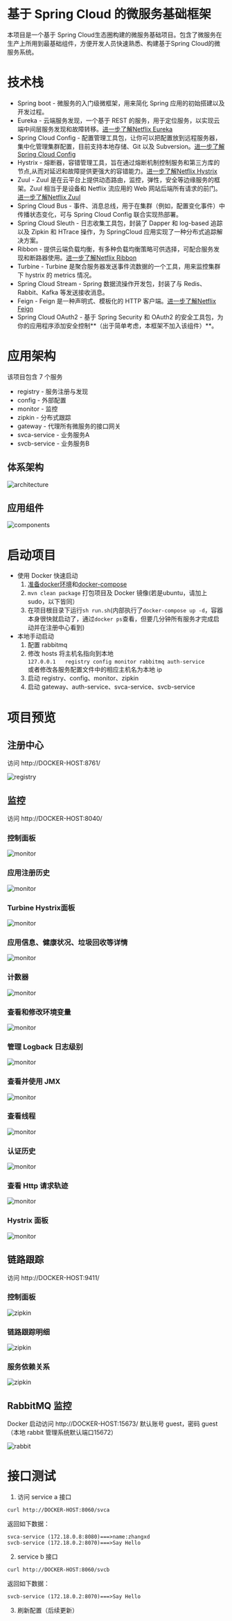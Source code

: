 # 基于 Spring Cloud 的微服务基础框架

本项目是一个基于 Spring Cloud生态圈构建的微服务基础项目。包含了微服务在生产上所用到最基础组件，方便开发人员快速熟悉、构建基于Spring Cloud的微服务系统。

# 技术栈
* Spring boot - 微服务的入门级微框架，用来简化 Spring 应用的初始搭建以及开发过程。
* Eureka - 云端服务发现，一个基于 REST 的服务，用于定位服务，以实现云端中间层服务发现和故障转移。[进一步了解Netflix Eureka](readmore/netflix%20eureka%20basic.md)
* Spring Cloud Config - 配置管理工具包，让你可以把配置放到远程服务器，集中化管理集群配置，目前支持本地存储、Git 以及 Subversion。[进一步了解Spring Cloud Config](readmore/spring%20cloud%20config%20basic.md)
* Hystrix - 熔断器，容错管理工具，旨在通过熔断机制控制服务和第三方库的节点,从而对延迟和故障提供更强大的容错能力。[进一步了解Netflix Hystrix](readmore/netflix%20hystrix%20basic.md)
* Zuul - Zuul 是在云平台上提供动态路由，监控，弹性，安全等边缘服务的框架。Zuul 相当于是设备和 Netflix 流应用的 Web 网站后端所有请求的前门。[进一步了解Netflix Zuul](readmore/netflix%20zuul%20basic.md)
* Spring Cloud Bus - 事件、消息总线，用于在集群（例如，配置变化事件）中传播状态变化，可与 Spring Cloud Config 联合实现热部署。
* Spring Cloud Sleuth - 日志收集工具包，封装了 Dapper 和 log-based 追踪以及 Zipkin 和 HTrace 操作，为 SpringCloud 应用实现了一种分布式追踪解决方案。
* Ribbon - 提供云端负载均衡，有多种负载均衡策略可供选择，可配合服务发现和断路器使用。[进一步了解Netflix Ribbon](readmore/netflix%20ribbon%20basic.md)
* Turbine - Turbine 是聚合服务器发送事件流数据的一个工具，用来监控集群下 hystrix 的 metrics 情况。
* Spring Cloud Stream - Spring 数据流操作开发包，封装了与 Redis、Rabbit、Kafka 等发送接收消息。
* Feign - Feign 是一种声明式、模板化的 HTTP 客户端。[进一步了解Netflix Feign](readmore/netflix%20feign%20basic.md)
* Spring Cloud OAuth2 - 基于 Spring Security 和 OAuth2 的安全工具包，为你的应用程序添加安全控制**（出于简单考虑，本框架不加入该组件）**。

# 应用架构

该项目包含 7 个服务

* registry - 服务注册与发现
* config - 外部配置
* monitor - 监控
* zipkin - 分布式跟踪
* gateway - 代理所有微服务的接口网关
* svca-service - 业务服务A
* svcb-service - 业务服务B

## 体系架构
![architecture](screenshots/architecture.jpg)
## 应用组件
![components](screenshots/components.jpg)

# 启动项目

* 使用 Docker 快速启动
    1. [准备docker环境](readmore/install%20docker.md)和[docker-compose](https://docs.docker.com/compose/install/)
    2. `mvn clean package` 打包项目及 Docker 镜像(若是ubuntu，请加上sudo，以下皆同）
    3. 在项目根目录下运行`sh run.sh`(内部执行了`docker-compose up -d`，容器本身很快就启动了，通过`docker ps`查看，但要几分钟所有服务才完成启动并在注册中心看到)
* 本地手动启动
    1. 配置 rabbitmq
    2. 修改 hosts 将主机名指向到本地   
       `127.0.0.1	registry config monitor rabbitmq auth-service`  
       或者修改各服务配置文件中的相应主机名为本地 ip
    3. 启动 registry、config、monitor、zipkin
    4. 启动 gateway、auth-service、svca-service、svcb-service

# 项目预览

## 注册中心
访问 http://DOCKER-HOST:8761/ 

![registry](screenshots/registry.jpg)
## 监控
访问 http://DOCKER-HOST:8040/ 
### 控制面板
![monitor](screenshots/monitor1.jpg)
### 应用注册历史
![monitor](screenshots/monitor2.jpg)
### Turbine Hystrix面板
![monitor](screenshots/monitor3.jpg)
### 应用信息、健康状况、垃圾回收等详情
![monitor](screenshots/monitor4.jpg)
### 计数器
![monitor](screenshots/monitor5.jpg)
### 查看和修改环境变量
![monitor](screenshots/monitor6.jpg)
### 管理 Logback 日志级别
![monitor](screenshots/monitor7.jpg)
### 查看并使用 JMX
![monitor](screenshots/monitor8.jpg)
### 查看线程
![monitor](screenshots/monitor9.jpg)
### 认证历史
![monitor](screenshots/monitor10.jpg)
### 查看 Http 请求轨迹
![monitor](screenshots/monitor11.jpg)
### Hystrix 面板
![monitor](screenshots/monitor12.jpg)
## 链路跟踪
访问 http://DOCKER-HOST:9411/ 
### 控制面板
![zipkin](screenshots/zipkin1.jpg)
### 链路跟踪明细
![zipkin](screenshots/zipkin2.jpg)
### 服务依赖关系
![zipkin](screenshots/zipkin3.jpg)
## RabbitMQ 监控
Docker 启动访问 http://DOCKER-HOST:15673/ 默认账号 guest，密码 guest（本地 rabbit 管理系统默认端口15672）

![rabbit](screenshots/rabbit.jpg)
# 接口测试
1. 访问 service a 接口
```
curl http://DOCKER-HOST:8060/svca
```
返回如下数据：
```
svca-service (172.18.0.8:8080)===>name:zhangxd
svcb-service (172.18.0.2:8070)===>Say Hello
```
2. service b 接口
```
curl http://DOCKER-HOST:8060/svcb
```
返回如下数据：
```
svcb-service (172.18.0.2:8070)===>Say Hello
```
3. 刷新配置（后续更新）
